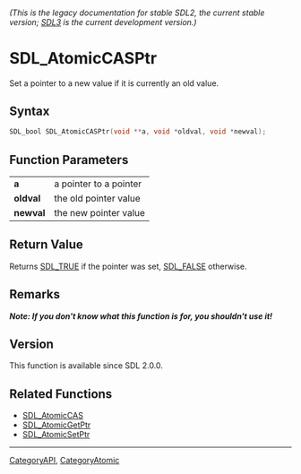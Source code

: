 ###### (This is the legacy documentation for stable SDL2, the current stable version; [SDL3](https://wiki.libsdl.org/SDL3/) is the current development version.)
# SDL_AtomicCASPtr

Set a pointer to a new value if it is currently an old value.

## Syntax

```c
SDL_bool SDL_AtomicCASPtr(void **a, void *oldval, void *newval);

```

## Function Parameters

|                |                        |
| -------------- | ---------------------- |
| **a**          | a pointer to a pointer |
| **oldval**     | the old pointer value  |
| **newval**     | the new pointer value  |

## Return Value

Returns [SDL_TRUE](SDL_TRUE) if the pointer was set, [SDL_FALSE](SDL_FALSE)
otherwise.

## Remarks

***Note: If you don't know what this function is for, you shouldn't use
it!***

## Version

This function is available since SDL 2.0.0.

## Related Functions

* [SDL_AtomicCAS](SDL_AtomicCAS)
* [SDL_AtomicGetPtr](SDL_AtomicGetPtr)
* [SDL_AtomicSetPtr](SDL_AtomicSetPtr)

----
[CategoryAPI](CategoryAPI), [CategoryAtomic](CategoryAtomic)

